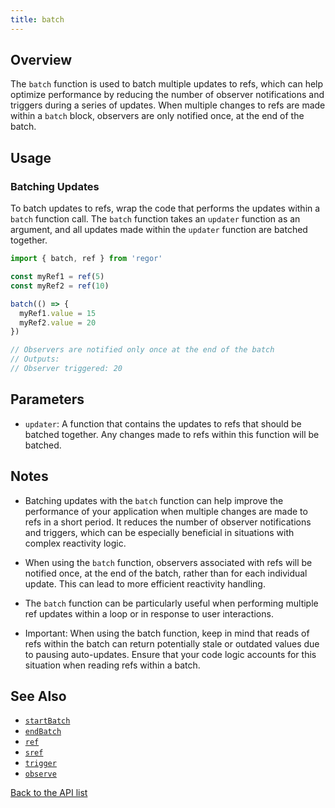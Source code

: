 ```yaml
---
title: batch
---
```



## Overview

The `batch` function is used to batch multiple updates to refs, which can help optimize performance by reducing the number of observer notifications and triggers during a series of updates. When multiple changes to refs are made within a `batch` block, observers are only notified once, at the end of the batch.

## Usage

### Batching Updates

To batch updates to refs, wrap the code that performs the updates within a `batch` function call. The `batch` function takes an `updater` function as an argument, and all updates made within the `updater` function are batched together.

```ts
import { batch, ref } from 'regor'

const myRef1 = ref(5)
const myRef2 = ref(10)

batch(() => {
  myRef1.value = 15
  myRef2.value = 20
})

// Observers are notified only once at the end of the batch
// Outputs:
// Observer triggered: 20
```

## Parameters

- `updater`: A function that contains the updates to refs that should be batched together. Any changes made to refs within this function will be batched.

## Notes

- Batching updates with the `batch` function can help improve the performance of your application when multiple changes are made to refs in a short period. It reduces the number of observer notifications and triggers, which can be especially beneficial in situations with complex reactivity logic.

- When using the `batch` function, observers associated with refs will be notified once, at the end of the batch, rather than for each individual update. This can lead to more efficient reactivity handling.

- The `batch` function can be particularly useful when performing multiple ref updates within a loop or in response to user interactions.

- Important: When using the batch function, keep in mind that reads of refs within the batch can return potentially stale or outdated values due to pausing auto-updates. Ensure that your code logic accounts for this situation when reading refs within a batch.

## See Also

- [`startBatch`](/api/startBatch)
- [`endBatch`](/api/endBatch)
- [`ref`](/api/ref)
- [`sref`](/api/sref)
- [`trigger`](/api/trigger)
- [`observe`](/api/observe)

[Back to the API list](/api/regor-api)
